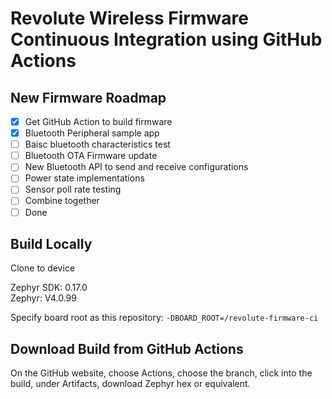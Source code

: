 # Revolute Wireless Firmware Continuous Integration using GitHub Actions

## New Firmware Roadmap

- [x] Get GitHub Action to build firmware
- [x] Bluetooth Peripheral sample app
- [ ] Baisc bluetooth characteristics test
- [ ] Bluetooth OTA Firmware update
- [ ] New Bluetooth API to send and receive configurations
- [ ] Power state implementations
- [ ] Sensor poll rate testing
- [ ] Combine together
- [ ] Done

## Build Locally

Clone to device

Zephyr SDK: 0.17.0  
Zephyr: V4.0.99

Specify board root as this repository: `-DBOARD_ROOT=/revolute-firmware-ci`

## Download Build from GitHub Actions

On the GitHub website, choose Actions, choose the branch, click into the build, under Artifacts, download Zephyr hex or equivalent.
